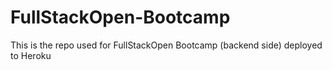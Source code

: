 # FullStackOpen-Bootcamp
This is the repo used for FullStackOpen Bootcamp (backend side) deployed to Heroku


